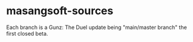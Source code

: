 # masangsoft-sources
Each branch is a Gunz: The Duel update being "main/master branch" the first closed beta.

